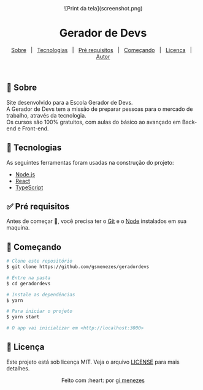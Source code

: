 <div align="center" id="top"> 
![Print da tela](screenshot.png)

</div>

<h1 align="center">Gerador de Devs</h1>

<p align="center">
  <a href="#dart-sobre">Sobre</a> &#xa0; | &#xa0; 
  <a href="#rocket-tecnologias">Tecnologias</a> &#xa0; | &#xa0;
  <a href="#white_check_mark-pré-requesitos">Pré requisitos</a> &#xa0; | &#xa0;
  <a href="#checkered_flag-começando">Começando</a> &#xa0; | &#xa0;
  <a href="#memo-licença">Licença</a> &#xa0; | &#xa0;
  <a href="https://github.com/gsmenezes" target="_blank">Autor</a>
</p>

<br>

## :dart: Sobre ##

Site desenvolvido para a Escola Gerador de Devs.     
A Gerador de Devs tem a missão de preparar pessoas para o mercado de trabalho, através da tecnologia.   
Os cursos são 100% gratuitos, com aulas do básico ao avançado em Back-end e Front-end.

## :rocket: Tecnologias ##

As seguintes ferramentas foram usadas na construção do projeto:

- [Node.js](https://nodejs.org/en/)
- [React](https://pt-br.reactjs.org/)
- [TypeScript](https://www.typescriptlang.org/)

## :white_check_mark: Pré requisitos ##

Antes de começar :checkered_flag:, você precisa ter o [Git](https://git-scm.com) e o [Node](https://nodejs.org/en/) instalados em sua maquina.

## :checkered_flag: Começando ##

```bash
# Clone este repositório
$ git clone https://github.com/gsmenezes/geradordevs

# Entre na pasta
$ cd geradordevs

# Instale as dependências
$ yarn

# Para iniciar o projeto
$ yarn start

# O app vai inicializar em <http://localhost:3000>
```

## :memo: Licença ##

Este projeto está sob licença MIT. Veja o arquivo [LICENSE](LICENSE.md) para mais detalhes.

<div align="center"> 
Feito com :heart: por <a href="https://github.com/gsmenezes" target="_blank">gi menezes</a>
</div>
